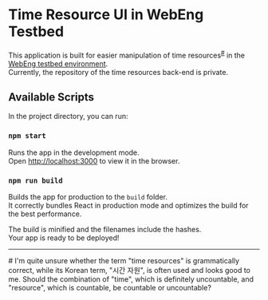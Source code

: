 # Time Resource UI in WebEng Testbed

This application is built for easier manipulation of time resources<sup>[#](#footnote)</sup> in the [WebEng testbed environment](https://github.com/kaist-webeng/KSC2020_IoT_Framework).\
Currently, the repository of the time resources back-end is private.

## Available Scripts

In the project directory, you can run:

### `npm start`

Runs the app in the development mode.\
Open [http://localhost:3000](http://localhost:3000) to view it in the browser.

### `npm run build`

Builds the app for production to the `build` folder.\
It correctly bundles React in production mode and optimizes the build for the best performance.

The build is minified and the filenames include the hashes.\
Your app is ready to be deployed!

---
<a name="footnote">#</a> I'm quite unsure whether the term "time resources" is grammatically correct, while its Korean term, "시간 자원", is often used and looks good to me. Should the combination of "time", which is definitely uncountable, and "resource", which is countable, be countable or uncountable?